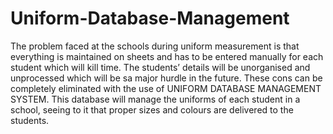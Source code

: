 # Uniform-Database-Management
The problem faced at the schools during uniform measurement is that everything is maintained on sheets and has to be entered manually for each student which will kill time. The students’ details will be unorganised and unprocessed which will be sa major hurdle in the future.  These cons can be completely eliminated with the use of UNIFORM DATABASE MANAGEMENT SYSTEM. This database will manage the uniforms of each student in a school, seeing to it that proper sizes and colours are delivered to the students.
